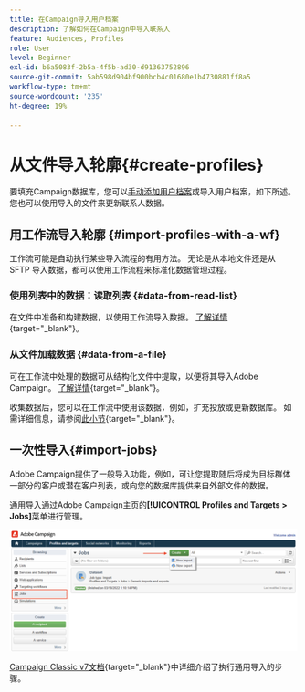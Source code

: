 ```yaml
---
title: 在Campaign导入用户档案
description: 了解如何在Campaign中导入联系人
feature: Audiences, Profiles
role: User
level: Beginner
exl-id: b6a5083f-2b5a-4f5b-ad30-d91363752896
source-git-commit: 5ab598d904bf900bcb4c01680e1b4730881ff8a5
workflow-type: tm+mt
source-wordcount: '235'
ht-degree: 19%

---
```


# 从文件导入轮廓{#create-profiles}

要填充Campaign数据库，您可以[手动添加用户档案](create-profiles.md)或导入用户档案，如下所述。 您也可以使用导入的文件来更新联系人数据。

## 用工作流导入轮廓 {#import-profiles-with-a-wf}

工作流可能是自动执行某些导入流程的有用方法。 无论是从本地文件还是从 SFTP 导入数据，都可以使用工作流程来标准化数据管理过程。

### 使用列表中的数据：读取列表 {#data-from-read-list}

在文件中准备和构建数据，以使用工作流导入数据。 [了解详情](https://experienceleague.adobe.com/docs/campaign/automation/workflows/wf-activities/targeting-activities/read-list.html){target="_blank"}。

### 从文件加载数据 {#data-from-a-file}

可在工作流中处理的数据可从结构化文件中提取，以便将其导入Adobe Campaign。 [了解详情](https://experienceleague.adobe.com/docs/campaign/automation/workflows/wf-activities/action-activities/data-loading--file-.html){target="_blank"}。

收集数据后，您可以在工作流中使用该数据，例如，扩充投放或更新数据库。 如需详细信息，请参阅[此小节](https://experienceleague.adobe.com/docs/campaign/automation/workflows/introduction/use-workflow-data.html){target="_blank"}。

## 一次性导入{#import-jobs}

Adobe Campaign提供了一般导入功能，例如，可让您提取随后将成为目标群体一部分的客户或潜在客户列表，或向您的数据库提供来自外部文件的数据。

通用导入通过Adobe Campaign主页的&#x200B;**[!UICONTROL Profiles and Targets > Jobs]**&#x200B;菜单进行管理。

![](assets/new-import-job.png)

[Campaign Classic v7文档](https://experienceleague.adobe.com/docs/campaign-classic/using/getting-started/importing-and-exporting-data/generic-imports-exports/about-generic-imports-exports.html?lang=zh-Hans){target="_blank"}中详细介绍了执行通用导入的步骤。
